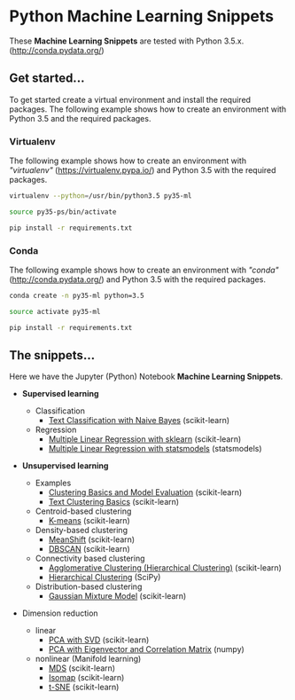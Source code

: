 # Python Machine Learning Snippets
These __Machine Learning Snippets__ are tested with Python 3.5.x. (http://conda.pydata.org/)

## Get started...
To get started create a virtual environment and install the required packages. 
The following example shows how to create an environment with Python 3.5 and 
the required packages.


### Virtualenv
The following example shows how to create an environment with 
_"virtualenv"_ (https://virtualenv.pypa.io/)
and Python 3.5 with the required packages.

```bash
virtualenv --python=/usr/bin/python3.5 py35-ml

source py35-ps/bin/activate

pip install -r requirements.txt
``` 

### Conda
The following example shows how to create an environment with _"conda"_ 
(http://conda.pydata.org/) and Python 3.5 with
the required packages.

```bash
conda create -n py35-ml python=3.5

source activate py35-ml

pip install -r requirements.txt
``` 


## The snippets...
Here we have the Jupyter (Python) Notebook __Machine Learning Snippets__.

- __Supervised learning__
    - Classification
        - [Text Classification with Naive Bayes](supervised/text_classification) (scikit-learn)
    - Regression
        - [Multiple Linear Regression with sklearn](supervised/linear_regression/multiple_linear_regression_sklearn.ipynb) (scikit-learn)
        - [Multiple Linear Regression with statsmodels](supervised/linear_regression/multiple_linear_regression_statsmodels.ipynb) (statsmodels)
- __Unsupervised learning__ 
    - Examples
        - [Clustering Basics and Model Evaluation](unsupervised/clustering/clustering_basics_model_evaluation.ipynb) (scikit-learn)
        - [Text Clustering Basics](unsupervised/clustering/clustering_text.ipynb) (scikit-learn)
    - Centroid-based clustering
        - [K-means](unsupervised/clustering/kmeans/clustering_kmeans.ipynb) (scikit-learn)
    - Density-based clustering
        - [MeanShift](unsupervised/clustering/meanshift/clustering_meanshift.ipynb) (scikit-learn)
        - [DBSCAN](unsupervised/clustering/dbscan/clustering_dbscan.ipynb) (scikit-learn)
    - Connectivity based clustering
        - [Agglomerative Clustering (Hierarchical Clustering)](unsupervised/clustering/agglomerative/clustering_agglomerative.ipynb) (scikit-learn)
        - [Hierarchical Clustering](unsupervised/clustering/hclust/clustering_hclust.ipynb) (SciPy)
    - Distribution-based clustering
        - [Gaussian Mixture Model](unsupervised/clustering/gaussian_mixture/clustering_gaussian_mixture.ipynb) (scikit-learn)
        
       
- Dimension reduction
    - linear
        - [PCA with SVD](unsupervised/dimensionality_reduction/pca/dimensionality_reduction_pca.ipynb) (scikit-learn)
        - [PCA with Eigenvector and Correlation Matrix](unsupervised/dimensionality_reduction/eigen/dimensionality_reduction_eigen.ipynb) (numpy)
    - nonlinear (Manifold learning)
        - [MDS](unsupervised/dimensionality_reduction/mds/dimensionality_reduction_mds.ipynb) (scikit-learn)
        - [Isomap](unsupervised/dimensionality_reduction/isomap/dimensionality_reduction_isomap.ipynb) (scikit-learn)
        - [t-SNE](unsupervised/dimensionality_reduction/tsne/dimensionality_reduction_tsne.ipynb) (scikit-learn)